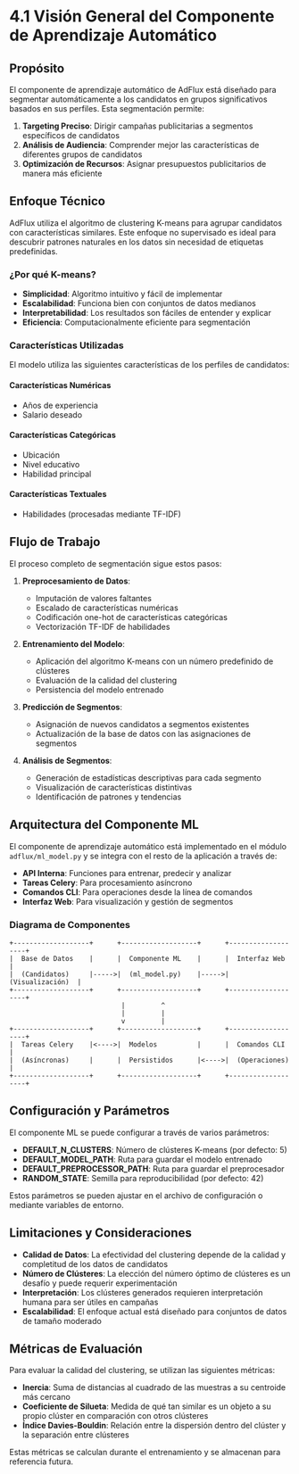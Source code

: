 # 4.1 Visión General del Componente de Aprendizaje Automático

## Propósito

El componente de aprendizaje automático de AdFlux está diseñado para segmentar automáticamente a los candidatos en grupos significativos basados en sus perfiles. Esta segmentación permite:

1. **Targeting Preciso**: Dirigir campañas publicitarias a segmentos específicos de candidatos
2. **Análisis de Audiencia**: Comprender mejor las características de diferentes grupos de candidatos
3. **Optimización de Recursos**: Asignar presupuestos publicitarios de manera más eficiente

## Enfoque Técnico

AdFlux utiliza el algoritmo de clustering K-means para agrupar candidatos con características similares. Este enfoque no supervisado es ideal para descubrir patrones naturales en los datos sin necesidad de etiquetas predefinidas.

### ¿Por qué K-means?

- **Simplicidad**: Algoritmo intuitivo y fácil de implementar
- **Escalabilidad**: Funciona bien con conjuntos de datos medianos
- **Interpretabilidad**: Los resultados son fáciles de entender y explicar
- **Eficiencia**: Computacionalmente eficiente para segmentación

### Características Utilizadas

El modelo utiliza las siguientes características de los perfiles de candidatos:

#### Características Numéricas
- Años de experiencia
- Salario deseado

#### Características Categóricas
- Ubicación
- Nivel educativo
- Habilidad principal

#### Características Textuales
- Habilidades (procesadas mediante TF-IDF)

## Flujo de Trabajo

El proceso completo de segmentación sigue estos pasos:

1. **Preprocesamiento de Datos**:
   - Imputación de valores faltantes
   - Escalado de características numéricas
   - Codificación one-hot de características categóricas
   - Vectorización TF-IDF de habilidades

2. **Entrenamiento del Modelo**:
   - Aplicación del algoritmo K-means con un número predefinido de clústeres
   - Evaluación de la calidad del clustering
   - Persistencia del modelo entrenado

3. **Predicción de Segmentos**:
   - Asignación de nuevos candidatos a segmentos existentes
   - Actualización de la base de datos con las asignaciones de segmentos

4. **Análisis de Segmentos**:
   - Generación de estadísticas descriptivas para cada segmento
   - Visualización de características distintivas
   - Identificación de patrones y tendencias

## Arquitectura del Componente ML

El componente de aprendizaje automático está implementado en el módulo `adflux/ml_model.py` y se integra con el resto de la aplicación a través de:

- **API Interna**: Funciones para entrenar, predecir y analizar
- **Tareas Celery**: Para procesamiento asíncrono
- **Comandos CLI**: Para operaciones desde la línea de comandos
- **Interfaz Web**: Para visualización y gestión de segmentos

### Diagrama de Componentes

```
+-------------------+      +-------------------+      +-------------------+
|  Base de Datos    |      |  Componente ML    |      |  Interfaz Web     |
|  (Candidatos)     |----->|  (ml_model.py)    |----->|  (Visualización)  |
+-------------------+      +-------------------+      +-------------------+
                            |         ^
                            |         |
                            v         |
+-------------------+      +-------------------+      +-------------------+
|  Tareas Celery    |<---->|  Modelos          |      |  Comandos CLI     |
|  (Asíncronas)     |      |  Persistidos      |<---->|  (Operaciones)    |
+-------------------+      +-------------------+      +-------------------+
```

## Configuración y Parámetros

El componente ML se puede configurar a través de varios parámetros:

- **DEFAULT_N_CLUSTERS**: Número de clústeres K-means (por defecto: 5)
- **DEFAULT_MODEL_PATH**: Ruta para guardar el modelo entrenado
- **DEFAULT_PREPROCESSOR_PATH**: Ruta para guardar el preprocesador
- **RANDOM_STATE**: Semilla para reproducibilidad (por defecto: 42)

Estos parámetros se pueden ajustar en el archivo de configuración o mediante variables de entorno.

## Limitaciones y Consideraciones

- **Calidad de Datos**: La efectividad del clustering depende de la calidad y completitud de los datos de candidatos
- **Número de Clústeres**: La elección del número óptimo de clústeres es un desafío y puede requerir experimentación
- **Interpretación**: Los clústeres generados requieren interpretación humana para ser útiles en campañas
- **Escalabilidad**: El enfoque actual está diseñado para conjuntos de datos de tamaño moderado

## Métricas de Evaluación

Para evaluar la calidad del clustering, se utilizan las siguientes métricas:

- **Inercia**: Suma de distancias al cuadrado de las muestras a su centroide más cercano
- **Coeficiente de Silueta**: Medida de qué tan similar es un objeto a su propio clúster en comparación con otros clústeres
- **Índice Davies-Bouldin**: Relación entre la dispersión dentro del clúster y la separación entre clústeres

Estas métricas se calculan durante el entrenamiento y se almacenan para referencia futura.

